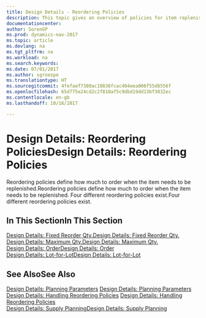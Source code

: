 ```yaml
---
title: Design Details - Reordering Policies
description: This topic gives an overview of policies for item replenishment.
documentationcenter: 
author: SorenGP
ms.prod: dynamics-nav-2017
ms.topic: article
ms.devlang: na
ms.tgt_pltfrm: na
ms.workload: na
ms.search.keywords: 
ms.date: 07/01/2017
ms.author: sgroespe
ms.translationtype: HT
ms.sourcegitcommit: 4fefaef7380ac10836fcac404eea006f55d8556f
ms.openlocfilehash: 65d775e24cd2c2f810af5c9dbd19dd13bf3832ec
ms.contentlocale: en-gb
ms.lasthandoff: 10/16/2017

---
```

# <a name="design-details-reordering-policies"></a><span data-ttu-id="c8c3f-103">Design Details: Reordering Policies</span><span class="sxs-lookup"><span data-stu-id="c8c3f-103">Design Details: Reordering Policies</span></span>
<span data-ttu-id="c8c3f-104">Reordering policies define how much to order when the item needs to be replenished.</span><span class="sxs-lookup"><span data-stu-id="c8c3f-104">Reordering policies define how much to order when the item needs to be replenished.</span></span> <span data-ttu-id="c8c3f-105">Four different reordering policies exist.</span><span class="sxs-lookup"><span data-stu-id="c8c3f-105">Four different reordering policies exist.</span></span>  

## <a name="in-this-section"></a><span data-ttu-id="c8c3f-106">In This Section</span><span class="sxs-lookup"><span data-stu-id="c8c3f-106">In This Section</span></span>  
[<span data-ttu-id="c8c3f-107">Design Details: Fixed Reorder Qty.</span><span class="sxs-lookup"><span data-stu-id="c8c3f-107">Design Details: Fixed Reorder Qty.</span></span>](design-details-fixed-reorder-qty.md)  
[<span data-ttu-id="c8c3f-108">Design Details: Maximum Qty.</span><span class="sxs-lookup"><span data-stu-id="c8c3f-108">Design Details: Maximum Qty.</span></span>](design-details-maximum-qty.md)  
[<span data-ttu-id="c8c3f-109">Design Details: Order</span><span class="sxs-lookup"><span data-stu-id="c8c3f-109">Design Details: Order</span></span>](design-details-order.md)  
[<span data-ttu-id="c8c3f-110">Design Details: Lot-for-Lot</span><span class="sxs-lookup"><span data-stu-id="c8c3f-110">Design Details: Lot-for-Lot</span></span>](design-details-lot-for-lot.md)  

## <a name="see-also"></a><span data-ttu-id="c8c3f-111">See Also</span><span class="sxs-lookup"><span data-stu-id="c8c3f-111">See Also</span></span>  
<span data-ttu-id="c8c3f-112">[Design Details: Planning Parameters](design-details-planning-parameters.md) </span><span class="sxs-lookup"><span data-stu-id="c8c3f-112">[Design Details: Planning Parameters](design-details-planning-parameters.md) </span></span>  
<span data-ttu-id="c8c3f-113">[Design Details: Handling Reordering Policies](design-details-handling-reordering-policies.md) </span><span class="sxs-lookup"><span data-stu-id="c8c3f-113">[Design Details: Handling Reordering Policies](design-details-handling-reordering-policies.md) </span></span>  
[<span data-ttu-id="c8c3f-114">Design Details: Supply Planning</span><span class="sxs-lookup"><span data-stu-id="c8c3f-114">Design Details: Supply Planning</span></span>](design-details-supply-planning.md)

